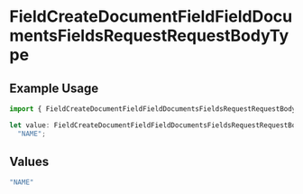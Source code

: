 # FieldCreateDocumentFieldFieldDocumentsFieldsRequestRequestBodyType

## Example Usage

```typescript
import { FieldCreateDocumentFieldFieldDocumentsFieldsRequestRequestBodyType } from "@documenso/sdk-typescript/models/operations";

let value: FieldCreateDocumentFieldFieldDocumentsFieldsRequestRequestBodyType =
  "NAME";
```

## Values

```typescript
"NAME"
```